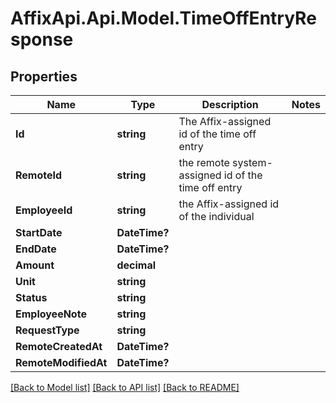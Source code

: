 # AffixApi.Api.Model.TimeOffEntryResponse

## Properties

Name | Type | Description | Notes
------------ | ------------- | ------------- | -------------
**Id** | **string** | The Affix-assigned id of the time off entry | 
**RemoteId** | **string** | the remote system-assigned id of the time off entry | 
**EmployeeId** | **string** | the Affix-assigned id of the individual | 
**StartDate** | **DateTime?** |  | 
**EndDate** | **DateTime?** |  | 
**Amount** | **decimal** |  | 
**Unit** | **string** |  | 
**Status** | **string** |  | 
**EmployeeNote** | **string** |  | 
**RequestType** | **string** |  | 
**RemoteCreatedAt** | **DateTime?** |  | 
**RemoteModifiedAt** | **DateTime?** |  | 

[[Back to Model list]](../README.md#documentation-for-models) [[Back to API list]](../README.md#documentation-for-api-endpoints) [[Back to README]](../README.md)

